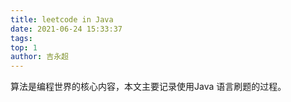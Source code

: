 ```yaml
---
title: leetcode in Java
date: 2021-06-24 15:33:37
tags:
top: 1
author: 吉永超
---
```


算法是编程世界的核心内容，本文主要记录使用Java 语言刷题的过程。
<!-- more -->